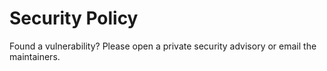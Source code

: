 # Security Policy
Found a vulnerability? Please open a private security advisory or email the maintainers.
